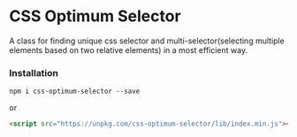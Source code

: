 # CSS Optimum Selector


A class for finding unique css selector and multi-selector(selecting multiple elements based on two relative elements) in a most efficient way.

### Installation
```
npm i css-optimum-selector --save
```
or
``` html
<script src="https://unpkg.com/css-optimum-selector/lib/index.min.js"></script>
```
